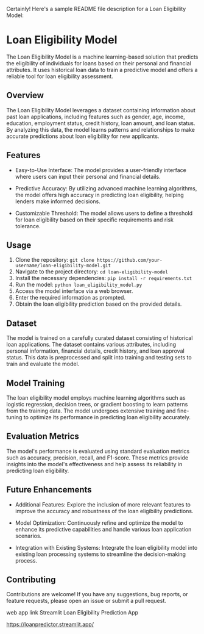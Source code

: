 Certainly! Here's a sample README file description for a Loan Eligibility Model:

# Loan Eligibility Model

The Loan Eligibility Model is a machine learning-based solution that predicts the eligibility of individuals for loans based on their personal and financial attributes. It uses historical loan data to train a predictive model and offers a reliable tool for loan eligibility assessment.

## Overview

The Loan Eligibility Model leverages a dataset containing information about past loan applications, including features such as gender, age, income, education, employment status, credit history, loan amount, and loan status. By analyzing this data, the model learns patterns and relationships to make accurate predictions about loan eligibility for new applicants.

## Features

- Easy-to-Use Interface: The model provides a user-friendly interface where users can input their personal and financial details.

- Predictive Accuracy: By utilizing advanced machine learning algorithms, the model offers high accuracy in predicting loan eligibility, helping lenders make informed decisions.

- Customizable Threshold: The model allows users to define a threshold for loan eligibility based on their specific requirements and risk tolerance.

## Usage

1. Clone the repository: `git clone https://github.com/your-username/loan-eligibility-model.git`
2. Navigate to the project directory: `cd loan-eligibility-model`
3. Install the necessary dependencies: `pip install -r requirements.txt`
4. Run the model: `python loan_eligibility_model.py`
5. Access the model interface via a web browser.
6. Enter the required information as prompted.
7. Obtain the loan eligibility prediction based on the provided details.

## Dataset

The model is trained on a carefully curated dataset consisting of historical loan applications. The dataset contains various attributes, including personal information, financial details, credit history, and loan approval status. This data is preprocessed and split into training and testing sets to train and evaluate the model.

## Model Training

The loan eligibility model employs machine learning algorithms such as logistic regression, decision trees, or gradient boosting to learn patterns from the training data. The model undergoes extensive training and fine-tuning to optimize its performance in predicting loan eligibility accurately.

## Evaluation Metrics

The model's performance is evaluated using standard evaluation metrics such as accuracy, precision, recall, and F1-score. These metrics provide insights into the model's effectiveness and help assess its reliability in predicting loan eligibility.

## Future Enhancements

- Additional Features: Explore the inclusion of more relevant features to improve the accuracy and robustness of the loan eligibility predictions.

- Model Optimization: Continuously refine and optimize the model to enhance its predictive capabilities and handle various loan application scenarios.

- Integration with Existing Systems: Integrate the loan eligibility model into existing loan processing systems to streamline the decision-making process.

## Contributing

Contributions are welcome! If you have any suggestions, bug reports, or feature requests, please open an issue or submit a pull request.

web app link Streamlit Loan Eligibility Prediction App

https://loanpredictor.streamlit.app/
